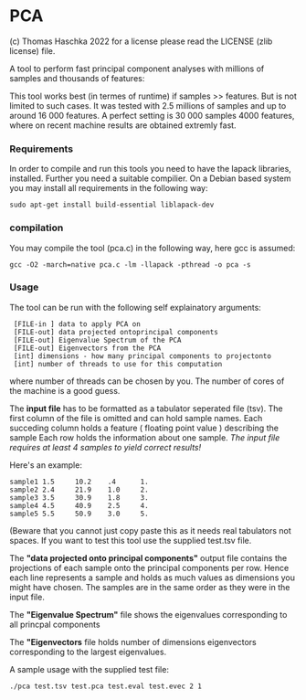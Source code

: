 # PCA

(c) Thomas Haschka 2022 
for a license please read the LICENSE (zlib license) file.

A tool to perform fast principal component analyses with millions of samples and thousands of features:

This tool works best (in termes of runtime) if samples >> features. But is not limited to such cases. It was tested with 2.5 millions of samples and up to around 16 000 features. 
A perfect setting is 30 000 samples 4000 features, where on recent machine results are obtained extremly fast. 

### Requirements
In order to compile and run this tools you need to have the lapack libraries,
installed. Further you need a suitable compilier. On a Debian based system you may
install all requirements in the following way:

```
sudo apt-get install build-essential liblapack-dev
```
### compilation
You may compile the tool (pca.c) in the following way, here gcc is assumed:
```
gcc -O2 -march=native pca.c -lm -llapack -pthread -o pca -s
```
### Usage
The tool can be run with the following self explainatory arguments:
```
 [FILE-in ] data to apply PCA on 
 [FILE-out] data projected ontoprincipal components
 [FILE-out] Eigenvalue Spectrum of the PCA 
 [FILE-out] Eigenvectors from the PCA 
 [int] dimensions - how many principal components to projectonto 
 [int] number of threads to use for this computation
```
where number of threads can be chosen by you. The number of cores of the machine
is a good guess.

The **input file** has to be formatted as a tabulator seperated file (tsv). 
The first column of the file is omitted and can hold sample names.
Each succeding column holds a feature ( floating point value ) describing the sample
Each row holds the information about one sample. *The input file requires at least
4 samples to yield correct results!* 

Here's an example:
```
sample1 1.5     10.2    .4      1.
sample2 2.4     21.9    1.0     2.
sample3 3.5     30.9    1.8     3.
sample4 4.5     40.9    2.5     4.
sample5 5.5     50.9    3.0     5.
```
(Beware that you cannot just copy paste this as it needs real tabulators not spaces. If you 
want to test this tool use the supplied test.tsv file. 

The **"data projected onto principal components"** output file contains 
the projections of each sample onto the principal components per row. 
Hence each line represents a sample and holds as much values as dimensions 
you might have chosen. The samples are in the same order as they were in the 
input file. 

The **"Eigenvalue Spectrum"** file shows the eigenvalues corresponding to all 
princpal components

The **"Eigenvectors** file holds number of dimensions eigenvectors corresponding
to the largest eigenvalues.

A sample usage with the supplied test file:
``` 
./pca test.tsv test.pca test.eval test.evec 2 1
```
